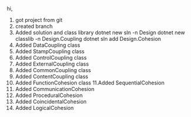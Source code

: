 hi, 
1. got project from git
2. created branch
3. Added solution and class library
     dotnet new sln -n Design
     dotnet new classlib -n Design.Coupling
    dotnet sln add Design.Cohesion
4. Added DataCoupling class
5. Added StampCoupling class
6. Added ControlCoupling class
7. Added ExternalCoupling class
8. Added CommonCoupling class
9. Added ContentCoupling class
10. Added FunctionCohesion class
11.Added SequentialCohesion
12. Added CommunicationCohesion
13. Added ProceduralCohesion
14. Added CoincidentalCohesion
15. Added LogicalCohesion